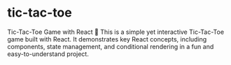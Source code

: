 # tic-tac-toe
Tic-Tac-Toe Game with React 🎲 This is a simple yet interactive Tic-Tac-Toe game built with React. It demonstrates key React concepts, including components, state management, and conditional rendering in a fun and easy-to-understand project.
